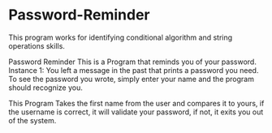 # Password-Reminder

This program works for identifying conditional algorithm and string operations skills.

Password Reminder
This is a Program that reminds you of your password. Instance 1: You left a message in the past that prints a password you need. 
To see the password you wrote, simply  enter your name and the program should recognize you.


This Program
Takes the first name from the user and compares it to yours, if the username is correct, 
it will validate your password, if not, it exits you out of the system.
